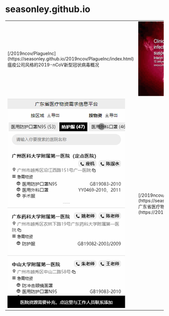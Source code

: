 # seasonley.github.io

<table>
<tr>
    <td>[/2019ncov/PlagueInc](https://seasonley.github.io/2019ncov/PlagueInc/index.html) 瘟疫公司风格的2019-nCoV新型冠状病毒概况</td>
    <td><img src="https://raw.githubusercontent.com/Seasonley/seasonley.github.io/master/static/2019ncov.plaugeinc.gif"></td>
</tr>
<tr>
    <td><img src="https://raw.githubusercontent.com/Seasonley/seasonley.github.io/master/static/2019ncov.guangdong.gif" ></td>
    <td>[/2019ncov/guangzhou](https://seasonley.github.io/2019ncov/guangdong/index.html) 广东省医疗物资需求信息平台([2019ncov.btc1024.cn/client](https://2019ncov.btc1024.cn/client/index.html))</td>
</tr>
</table>




